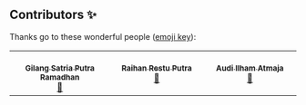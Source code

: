 ## Contributors ✨

Thanks go to these wonderful people ([emoji key](https://allcontributors.org/docs/en/emoji-key)):

<table>
  <tbody>
    <tr>
      <td align="center" valign="top" width="14.28%"><a href="https://github.com/dustybun958"><br /><sub><b>Gilang Satria Putra Ramadhan</b></sub></a><br /><a href="https://github.com/all-contributors/all-contributors/commits?author=dustybun958" title="Documentation">📖</a></td>
      <td align="center" valign="top" width="14.28%"><a href="https://github.com/raihanrestu22"><br /><sub><b>Raihan Restu Putra</b></sub></a><br /><a href="https://github.com/all-contributors/all-contributors/commits?author=raihanrestu22" title="Documentation">📖</a></td>
      <td align="center" valign="top" width="14.28%"><a href="https://github.com/ailhama"><br /><sub><b>Audi Ilham Atmaja</b></sub></a><br /><a href="https://github.com/all-contributors/all-contributors/commits?author=ailhama" title="Documentation">📖</a></td>
    </tr>
  </tbody>
</table>
